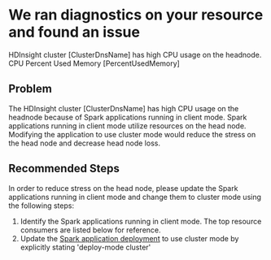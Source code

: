 <properties
    pageTitle="Cluster Failure due to Spark application running in client mode"
    description="Cluster Failure due to Spark application running in client mode"
    infoBubbleText="Found recent cluster failure. See details on the right."
    service="microsoft.hdinsight"
    resource="clusters"
    authors="ravi"
    ms.author="v-ravikc"
    displayOrder=""
    articleId="Hdi_ClientModeAgentCpuUsage"
    diagnosticScenario="HDInsightClientModeAmbariAgentHighCpuUsageInsight"
    selfHelpType="rca"
    supportTopicIds="32636495, 32636496, 32636497, 32636498"
    resourceTags=""
    productPesIds="15078"
    cloudEnvironments="public, mooncake, blackforest, fairfax"
/>

# We ran diagnostics on your resource and found an issue
<!--issueDescription-->
HDInsight cluster <!--$ClusterDnsName-->[ClusterDnsName]<!--/$ClusterDnsName--> has high CPU usage on the headnode.
CPU Percent Used Memory <!--$PercentUsedMemory-->[PercentUsedMemory]<!--/$PercentUsedMemory-->
<!--issueDescription-->
## Problem

The HDInsight cluster <!--$ClusterDnsName-->[ClusterDnsName]<!--/$ClusterDnsName--> has high CPU usage on the headnode because of Spark applications running in client mode. Spark applications running in client mode utilize resources on the head node. Modifying the application to use cluster mode would reduce the stress on the head node and decrease head node loss.

## **Recommended Steps**

In order to reduce stress on the head node, please update the Spark applications running in client mode and change them to cluster mode using the following steps:

1. Identify the Spark applications running in client mode. The top resource consumers are listed below for reference.
1. Update the [Spark application deployment](https://spark.apache.org/docs/latest/submitting-applications.html#launching-applications-with-spark-submit) to use cluster mode by explicitly stating 'deploy-mode cluster' 

